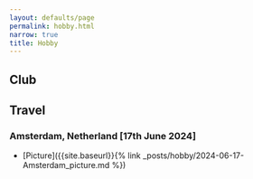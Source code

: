 ```yaml
---
layout: defaults/page
permalink: hobby.html
narrow: true
title: Hobby
---
```


## Club


## Travel

### Amsterdam, Netherland [17th June 2024]

- [Picture]({{site.baseurl}}{% link _posts/hobby/2024-06-17-Amsterdam_picture.md %})
